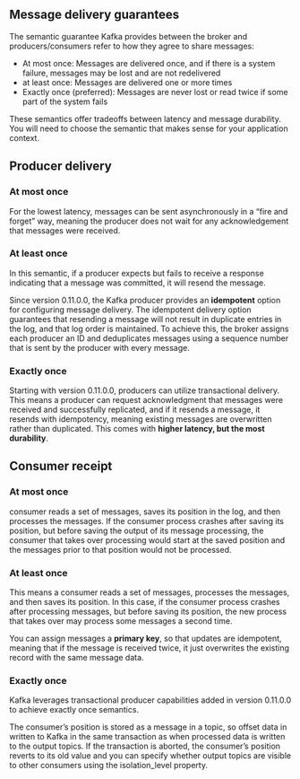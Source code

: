 ## Message delivery guarantees

The semantic guarantee Kafka provides between the broker and producers/consumers refer to how they agree to share messages:

- At most once: Messages are delivered once, and if there is a system failure, messages may be lost and are not redelivered
- at least once: Messages are delivered one or more times
- Exactly once (preferred): Messages are never lost or read twice if some part of the system fails

These semantics offer tradeoffs between latency and message durability. You will need to choose the semantic that makes sense for your application context.

## Producer delivery

### At most once

For the lowest latency, messages can be sent asynchronously in a “fire and forget” way, meaning the producer does not wait for any acknowledgement that messages were received.

### At least once

In this semantic, if a producer expects but fails to receive a response indicating that a message was committed, it will resend the message.

Since version 0.11.0.0, the Kafka producer provides an **idempotent** option for configuring message delivery. The idempotent delivery option guarantees that resending a message will not result in duplicate entries in the log, and that log order is maintained. To achieve this, the broker assigns each producer an ID and deduplicates messages using a sequence number that is sent by the producer with every message.

### Exactly once

Starting with version 0.11.0.0, producers can utilize transactional delivery. This means a producer can request acknowledgment that messages were received and successfully replicated, and if it resends a message, it resends with idempotency, meaning existing messages are overwritten rather than duplicated. This comes with **higher latency, but the most durability**.

## Consumer receipt

### At most once

consumer reads a set of messages, saves its position in the log, and then processes the messages. If the consumer process crashes after saving its position, but before saving the output of its message processing, the consumer that takes over processing would start at the saved position and the messages prior to that position would not be processed.

### At least once

This means a consumer reads a set of messages, processes the messages, and then saves its position. In this case, if the consumer process crashes after processing messages, but before saving its position, the new process that takes over may process some messages a second time.

You can assign messages a **primary key**, so that updates are idempotent, meaning that if the message is received twice, it just overwrites the existing record with the same message data.

### Exactly once

Kafka leverages transactional producer capabilities added in version 0.11.0.0 to achieve exactly once semantics.

The consumer’s position is stored as a message in a topic, so offset data in written to Kafka in the same transaction as when processed data is written to the output topics. If the transaction is aborted, the consumer’s position reverts to its old value and you can specify whether output topics are visible to other consumers using the isolation_level property.
